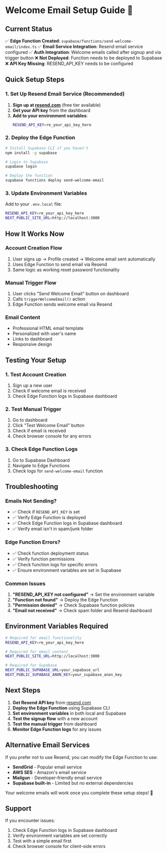 # Welcome Email Setup Guide 📧

## Current Status
✅ **Edge Function Created**: `supabase/functions/send-welcome-email/index.ts`
✅ **Email Service Integration**: Resend email service configured
✅ **Auth Integration**: Welcome emails called after signup and via trigger button
❌ **Not Deployed**: Function needs to be deployed to Supabase
❌ **API Key Missing**: RESEND_API_KEY needs to be configured

## Quick Setup Steps

### 1. Set Up Resend Email Service (Recommended)
1. **Sign up at [resend.com](https://resend.com)** (free tier available)
2. **Get your API key** from the dashboard
3. **Add to your environment variables**:
   ```bash
   RESEND_API_KEY=re_your_api_key_here
   ```

### 2. Deploy the Edge Function
```bash
# Install Supabase CLI if you haven't
npm install -g supabase

# Login to Supabase
supabase login

# Deploy the function
supabase functions deploy send-welcome-email
```

### 3. Update Environment Variables
Add to your `.env.local` file:
```bash
RESEND_API_KEY=re_your_api_key_here
NEXT_PUBLIC_SITE_URL=http://localhost:3000
```

## How It Works Now

### Account Creation Flow
1. User signs up → Profile created → Welcome email sent automatically
2. Uses Edge Function to send email via Resend
3. Same logic as working reset password functionality

### Manual Trigger Flow
1. User clicks "Send Welcome Email" button on dashboard
2. Calls `triggerWelcomeEmail()` action
3. Edge Function sends welcome email via Resend

### Email Content
- Professional HTML email template
- Personalized with user's name
- Links to dashboard
- Responsive design

## Testing Your Setup

### 1. Test Account Creation
1. Sign up a new user
2. Check if welcome email is received
3. Check Edge Function logs in Supabase dashboard

### 2. Test Manual Trigger
1. Go to dashboard
2. Click "Test Welcome Email" button
3. Check if email is received
4. Check browser console for any errors

### 3. Check Edge Function Logs
1. Go to Supabase Dashboard
2. Navigate to Edge Functions
3. Check logs for `send-welcome-email` function

## Troubleshooting

### Emails Not Sending?
- ✅ Check if `RESEND_API_KEY` is set
- ✅ Verify Edge Function is deployed
- ✅ Check Edge Function logs in Supabase dashboard
- ✅ Verify email isn't in spam/junk folder

### Edge Function Errors?
- ✅ Check function deployment status
- ✅ Verify function permissions
- ✅ Check function logs for specific errors
- ✅ Ensure environment variables are set in Supabase

### Common Issues
1. **"RESEND_API_KEY not configured"** → Set the environment variable
2. **"Function not found"** → Deploy the Edge Function
3. **"Permission denied"** → Check Supabase function policies
4. **"Email not received"** → Check spam folder and Resend dashboard

## Environment Variables Required

```bash
# Required for email functionality
RESEND_API_KEY=re_your_api_key_here

# Required for email content
NEXT_PUBLIC_SITE_URL=http://localhost:3000

# Required for Supabase
NEXT_PUBLIC_SUPABASE_URL=your_supabase_url
NEXT_PUBLIC_SUPABASE_ANON_KEY=your_supabase_anon_key
```

## Next Steps

1. **Get Resend API key** from [resend.com](https://resend.com)
2. **Deploy the Edge Function** using Supabase CLI
3. **Set environment variables** in both local and Supabase
4. **Test the signup flow** with a new account
5. **Test the manual trigger** from dashboard
6. **Monitor Edge Function logs** for any issues

## Alternative Email Services

If you prefer not to use Resend, you can modify the Edge Function to use:
- **SendGrid** - Popular email service
- **AWS SES** - Amazon's email service
- **Mailgun** - Developer-friendly email service
- **Supabase built-in** - Limited but no external dependencies

Your welcome emails will work once you complete these setup steps! 🎉

## Support

If you encounter issues:
1. Check Edge Function logs in Supabase dashboard
2. Verify environment variables are set correctly
3. Test with a simple email first
4. Check browser console for client-side errors
